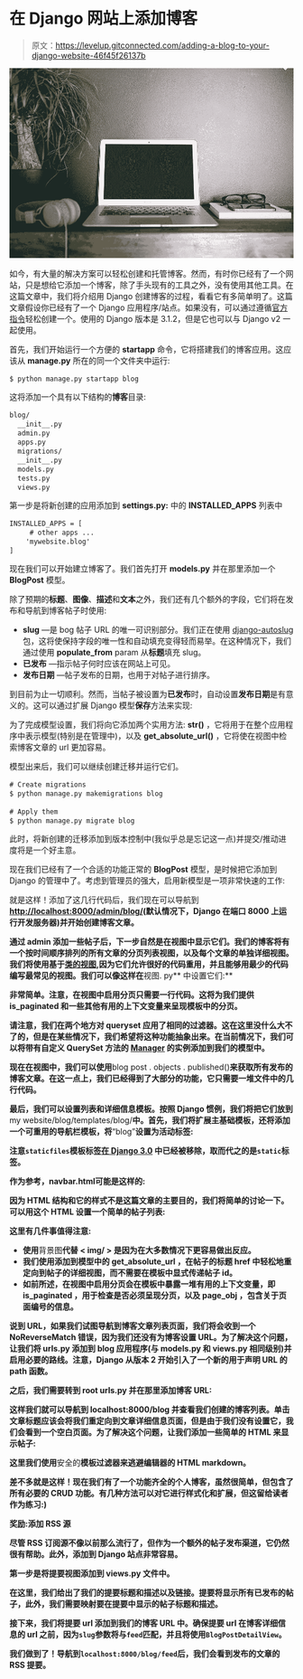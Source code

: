 # 在 Django 网站上添加博客

> 原文：<https://levelup.gitconnected.com/adding-a-blog-to-your-django-website-46f45f26137b>

![](img/4e906b3cb9cba2cc96660c3f5af4f664.png)

如今，有大量的解决方案可以轻松创建和托管博客。然而，有时你已经有了一个网站，只是想给它添加一个博客，除了手头现有的工具之外，没有使用其他工具。在这篇文章中，我们将介绍用 Django 创建博客的过程，看看它有多简单明了。这篇文章假设你已经有了一个 Django 应用程序/站点。如果没有，可以通过遵循[官方指令](https://docs.djangoproject.com/en/2.2/intro/tutorial01/)轻松创建一个。使用的 Django 版本是 3.1.2，但是它也可以与 Django v2 一起使用。

首先，我们开始运行一个方便的 **startapp** 命令，它将搭建我们的博客应用。这应该从 **manage.py** 所在的同一个文件夹中运行:

```
$ python manage.py startapp blog
```

这将添加一个具有以下结构的**博客**目录:

```
blog/
  __init__.py
  admin.py
  apps.py
  migrations/
  __init__.py
  models.py
  tests.py
  views.py
```

第一步是将新创建的应用添加到 **settings.py:** 中的 **INSTALLED_APPS** 列表中

```
INSTALLED_APPS = [
     # other apps ...
    'mywebsite.blog'
]
```

现在我们可以开始建立博客了。我们首先打开 **models.py** 并在那里添加一个 **BlogPost** 模型。

除了预期的**标题**、**图像**、**描述**和**文本**之外，我们还有几个额外的字段，它们将在发布和导航到博客帖子时使用:

*   **slug** —是 bog 帖子 URL 的唯一可识别部分。我们正在使用 [django-autoslug](https://django-autoslug.readthedocs.io/en/latest/) 包，这将使保持字段的唯一性和自动填充变得轻而易举。在这种情况下，我们通过使用 **populate_from** param 从**标题**填充 slug。
*   **已发布** —指示帖子何时应该在网站上可见。
*   **发布日期** —帖子发布的日期，也用于对帖子进行排序。

到目前为止一切顺利。然而，当帖子被设置为**已发布**时，自动设置**发布日期**是有意义的。这可以通过扩展 Django 模型**保存**方法来实现:

为了完成模型设置，我们将向它添加两个实用方法: **__str__()** ，它将用于在整个应用程序中表示模型(特别是在管理中)，以及 **get_absolute_url()** ，它将使在视图中检索博客文章的 url 更加容易。

模型出来后，我们可以继续创建迁移并运行它们。

```
# Create migrations
$ python manage.py makemigrations blog

# Apply them
$ python manage.py migrate blog
```

此时，将新创建的迁移添加到版本控制中(我似乎总是忘记这一点)并提交/推动进度将是一个好主意。

现在我们已经有了一个合适的功能正常的 **BlogPost** 模型，是时候把它添加到 Django 的管理中了。考虑到管理员的强大，启用新模型是一项非常快速的工作:

就是这样！添加了这几行代码后，我们现在可以导航到[**http://localhost:8000/admin/blog/**](http://localhost:8000/admin/blog/)**(默认情况下，Django 在端口 8000 上运行开发服务器)并开始创建博客文章。**

**通过 admin 添加一些帖子后，下一步自然是在视图中显示它们。我们的博客将有一个按时间顺序排列的所有文章的分页列表视图，以及每个文章的单独详细视图。我们将使用基于[类的视图](https://docs.djangoproject.com/en/2.2/topics/class-based-views/),因为它们允许很好的代码重用，并且能够用最少的代码编写最常见的视图。我们可以像这样在**视图. py** 中设置它们:**

**非常简单。注意，在视图中启用分页只需要一行代码。这将为我们提供 **is_paginated** 和一些其他有用的上下文变量来呈现模板中的分页。**

**请注意，我们在两个地方对 queryset 应用了相同的过滤器。这在这里没什么大不了的，但是在某些情况下，我们希望将这种功能抽象出来。在当前情况下，我们可以将带有自定义 **QuerySet** 方法的 [Manager](https://docs.djangoproject.com/en/2.2/topics/db/managers/#calling-custom-queryset-methods-from-the-manager) 的实例添加到我们的模型中。**

**现在在视图中，我们可以使用**blog post . objects . published()**来获取所有发布的博客文章。在这一点上，我们已经得到了大部分的功能，它只需要一堆文件中的几行代码。**

**最后，我们可以设置列表和详细信息模板。按照 Django 惯例，我们将把它们放到**my website/blog/templates/blog/**中。首先，我们将扩展主基础模板，还将添加一个可重用的导航栏模板，将**“blog”**设置为活动标签:**

**注意`staticfiles`模板标签[在 Django 3.0](https://docs.djangoproject.com/en/3.0/releases/3.0/#features-removed-in-3-0) 中已经被移除，取而代之的是`static`标签。**

**作为参考，**navbar.html**可能是这样的:**

**因为 HTML 结构和它的样式不是这篇文章的主要目的，我们将简单的讨论一下。可以用这个 HTML 设置一个简单的帖子列表:**

**这里有几件事值得注意:**

*   **使用**背景图**代替 **< img/ >** 是因为在大多数情况下更容易做出反应。**
*   **我们使用添加到模型中的 **get_absolute_url** ，在帖子的标题 **href** 中轻松地重定向到帖子的详细视图，而不需要在模板中显式传递帖子 id。**
*   **如前所述，在视图中启用分页会在模板中暴露一堆有用的上下文变量，即 **is_paginated** ，用于检查是否必须呈现分页，以及 **page_obj** ，包含关于页面编号的信息。**

**说到 URL，如果我们试图导航到博客文章列表页面，我们将会收到一个 **NoReverseMatch** 错误，因为我们还没有为博客设置 URL。为了解决这个问题，让我们将 **urls.py** 添加到 **blog** 应用程序(与 **models.py** 和 **views.py** 相同级别)并启用必要的路线。注意，Django 从版本 2 开始引入了一个新的用于声明 URL 的 **path** 函数。**

**之后，我们需要转到 root **urls.py** 并在那里添加博客 URL:**

**这样我们就可以导航到 **localhost:8000/blog** 并查看我们创建的博客列表。单击文章标题应该会将我们重定向到文章详细信息页面，但是由于我们没有设置它，我们会看到一个空白页面。为了解决这个问题，让我们添加一些简单的 HTML 来显示帖子:**

**这里我们使用**安全的**模板过滤器来逃避编辑器的 HTML markdown。**

**差不多就是这样！现在我们有了一个功能齐全的个人博客，虽然很简单，但包含了所有必要的 CRUD 功能。有几种方法可以对它进行样式化和扩展，但这留给读者作为练习:)**

****奖励:添加 RSS 源****

**尽管 RSS 订阅源不像以前那么流行了，但作为一个额外的帖子发布渠道，它仍然很有帮助。此外，添加到 Django 站点非常容易。**

**第一步是将提要视图添加到 **views.py** 文件中。**

**在这里，我们给出了我们的提要标题和描述以及链接。提要将显示所有已发布的帖子，此外，我们需要映射要在提要中显示的帖子标题和描述。**

**接下来，我们将提要 url 添加到我们的博客 URL 中。确保提要 url 在博客详细信息的 url 之前，因为`slug`参数将与`feed`匹配，并且将使用`BlogPostDetailView`。**

**我们做到了！导航到`localhost:8000/blog/feed`后，我们会看到发布的文章的 RSS 提要。**